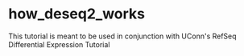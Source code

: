 # how_deseq2_works
This tutorial is meant to be used in conjunction with UConn's RefSeq Differential Expression Tutorial
